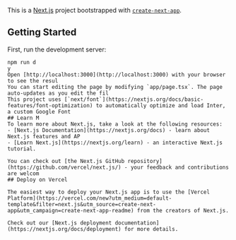 This is a [Next.js](https://nextjs.org/) project bootstrapped with [`create-next-app`](https://github.com/vercel/next.js/tree/canary/packages/create-next-app).

## Getting Started

First, run the development server:

```bas
npm run d
y
Open [http://localhost:3000](http://localhost:3000) with your browser to see the resul
You can start editing the page by modifying `app/page.tsx`. The page auto-updates as you edit the fil
This project uses [`next/font`](https://nextjs.org/docs/basic-features/font-optimization) to automatically optimize and load Inter, a custom Google Font
## Learn M
To learn more about Next.js, take a look at the following resources:
- [Next.js Documentation](https://nextjs.org/docs) - learn about Next.js features and AP
- [Learn Next.js](https://nextjs.org/learn) - an interactive Next.js tutorial.

You can check out [the Next.js GitHub repository](https://github.com/vercel/next.js/) - your feedback and contributions are welcom
## Deploy on Vercel

The easiest way to deploy your Next.js app is to use the [Vercel Platform](https://vercel.com/new?utm_medium=default-template&filter=next.js&utm_source=create-next-app&utm_campaign=create-next-app-readme) from the creators of Next.js.

Check out our [Next.js deployment documentation](https://nextjs.org/docs/deployment) for more details.
